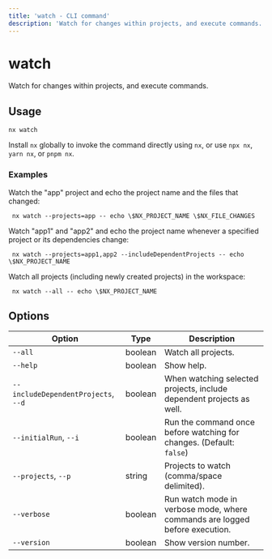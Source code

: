 ```yaml
---
title: 'watch - CLI command'
description: 'Watch for changes within projects, and execute commands.'
---
```


# watch

Watch for changes within projects, and execute commands.

## Usage

```shell
nx watch
```

Install `nx` globally to invoke the command directly using `nx`, or use `npx nx`, `yarn nx`, or `pnpm nx`.

### Examples

Watch the "app" project and echo the project name and the files that changed:

```shell
 nx watch --projects=app -- echo \$NX_PROJECT_NAME \$NX_FILE_CHANGES
```

Watch "app1" and "app2" and echo the project name whenever a specified project or its dependencies change:

```shell
 nx watch --projects=app1,app2 --includeDependentProjects -- echo \$NX_PROJECT_NAME
```

Watch all projects (including newly created projects) in the workspace:

```shell
 nx watch --all -- echo \$NX_PROJECT_NAME
```

## Options

| Option                              | Type    | Description                                                                 |
| ----------------------------------- | ------- | --------------------------------------------------------------------------- |
| `--all`                             | boolean | Watch all projects.                                                         |
| `--help`                            | boolean | Show help.                                                                  |
| `--includeDependentProjects`, `--d` | boolean | When watching selected projects, include dependent projects as well.        |
| `--initialRun`, `--i`               | boolean | Run the command once before watching for changes. (Default: `false`)        |
| `--projects`, `--p`                 | string  | Projects to watch (comma/space delimited).                                  |
| `--verbose`                         | boolean | Run watch mode in verbose mode, where commands are logged before execution. |
| `--version`                         | boolean | Show version number.                                                        |
